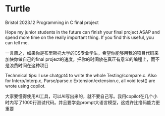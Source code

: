 # Turtle
Bristol 2023.12 Programming in C final project

Hope my junior students in the future can finish your final project ASAP and spend more time on the really important thing. If you find this useful, you can tell me.

一言蔽之，如果你是布里斯托大学的CS专业学生，希望你能够用我的项目代码来加快你做自己的final project的速度。把你的时间放在真正有意义的编程上，而不是浪费时间在这种项目

Technnical tips: I use chatgpt4 to write the whole Testing/compare.c. Also for Interp/interp.c, Parse/parse.c Extension/extension.c, all void test() are wrote using copilot.

大家要懂得使用AI工具，可以AI写出来的，就不要自己写。我用copilot在几个小时内写了1000行测试代码。并且要学会prompt大语言模型，这或许比撸码能力更重要
